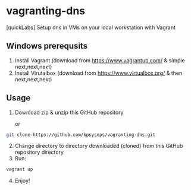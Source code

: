 # vagranting-dns
[quickLabs] Setup dns in VMs on your local workstation with Vagrant 




## Windows prerequsits 

1. Install Vagrant (download from https://www.vagrantup.com/ & simple next,next,next)
2. Install Virutalbox (download from https://www.virtualbox.org/ & then next,next,next)

## Usage 

1. Download zip & unzip this GitHub repository

   or
```bash
git clone https://github.com/kpsysops/vagranting-dns.git
```

2. Change directory to directory downloaded (cloned) from this GitHub repository directory
3. Run:
```bash
vagrant up
```

4. Enjoy! 


